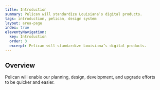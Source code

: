 ```yaml
---
title: Introduction
summary: Pelican will standardize Louisiana’s digital products.
tags: introduction, pelican, design system
layout: area-page
index: true
eleventyNavigation:
  key: Introduction
  order: 3
  excerpt: Pelican will standardize Louisiana’s digital products.
---
```


## Overview

Pelican will enable our planning, design, development, and upgrade efforts to be quicker and easier.
